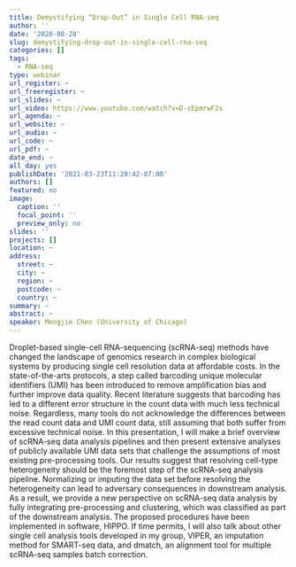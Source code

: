 ```yaml
---
title: Demystifying “Drop-Out” in Single Cell RNA-seq
author: ''
date: '2020-08-28'
slug: demystifying-drop-out-in-single-cell-rna-seq
categories: []
tags:
  - RNA-seq
type: webinar
url_register: ~
url_freeregister: ~
url_slides: ~
url_video: https://www.youtube.com/watch?v=D-cEpmrwF2s
url_agenda: ~
url_website: ~
url_audio: ~
url_code: ~
url_pdf: ~
date_end: ~
all_day: yes
publishDate: '2021-03-23T11:20:42-07:00'
authors: []
featured: no
image:
  caption: ''
  focal_point: ''
  preview_only: no
slides: ''
projects: []
location: ~
address:
  street: ~
  city: ~
  region: ~
  postcode: ~
  country: ~
summary: ~
abstract: ~
speaker: Mengjie Chen (University of Chicago)
---
```

<!--more-->
Droplet-based single-cell RNA-sequencing (scRNA-seq) methods have changed the landscape of genomics research in complex biological systems by producing single cell resolution data at affordable costs. In the state-of-the-arts protocols, a step called barcoding unique molecular identifiers (UMI) has been introduced to remove amplification bias and further improve data quality. Recent literature suggests that barcoding has led to a different error structure in the count data with much less technical noise. Regardless, many tools do not acknowledge the differences between the read count data and UMI count data, still assuming that both suffer from excessive technical noise. In this presentation, I will make a brief overview of scRNA-seq data analysis pipelines and then present extensive analyses of publicly available UMI data sets that challenge the assumptions of most existing pre-processing tools. Our results suggest that resolving cell-type heterogeneity should be the foremost step of the scRNA-seq analysis pipeline. Normalizing or imputing the data set before resolving the heterogeneity can lead to adversary consequences in downstream analysis. As a result, we provide a new perspective on scRNA-seq data analysis by fully integrating pre-processing and clustering, which was classified as part of the downstream analysis. The proposed procedures have been implemented in software, HIPPO. If time permits, I will also talk about other single cell analysis tools developed in my group, VIPER, an imputation method for SMART-seq data, and dmatch, an alignment tool for multiple scRNA-seq samples batch correction. 